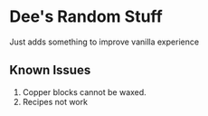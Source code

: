 # Dee's Random Stuff
Just adds something to improve vanilla experience

## Known Issues
1. Copper blocks cannot be waxed.
2. Recipes not work